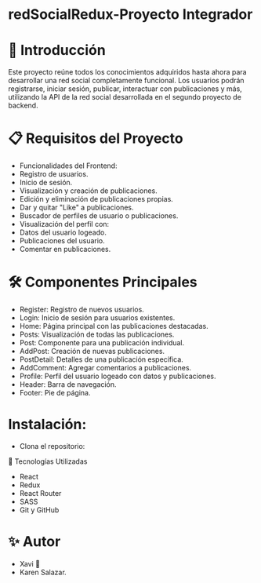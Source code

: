 # redSocialRedux-Proyecto Integrador

# 🚀 Introducción

Este proyecto reúne todos los conocimientos adquiridos hasta ahora para desarrollar una red social completamente funcional. Los usuarios podrán registrarse, iniciar sesión, publicar, interactuar con publicaciones y más, utilizando la API de la red social desarrollada en el segundo proyecto de backend.

# 📋 Requisitos del Proyecto

- Funcionalidades del Frontend:
- Registro de usuarios.
- Inicio de sesión.
- Visualización y creación de publicaciones.
- Edición y eliminación de publicaciones propias.
- Dar y quitar "Like" a publicaciones.
- Buscador de perfiles de usuario o publicaciones.
- Visualización del perfil con:
- Datos del usuario logeado.
- Publicaciones del usuario.
- Comentar en publicaciones.

# 🛠️ Componentes Principales

- Register: Registro de nuevos usuarios.
- Login: Inicio de sesión para usuarios existentes.
- Home: Página principal con las publicaciones destacadas.
- Posts: Visualización de todas las publicaciones.
- Post: Componente para una publicación individual.
- AddPost: Creación de nuevas publicaciones.
- PostDetail: Detalles de una publicación específica.
- AddComment: Agregar comentarios a publicaciones.
- Profile: Perfil del usuario logeado con datos y publicaciones.
- Header: Barra de navegación.
- Footer: Pie de página.

# Instalación:

- Clona el repositorio:

🔧 Tecnologías Utilizadas

- React
- Redux
- React Router
- SASS
- Git y GitHub

# ✨ Autor
- Xavi 🚀
- Karen Salazar.